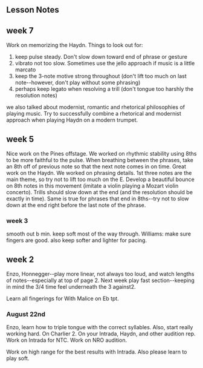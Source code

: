 ## Lesson Notes

## week 7
Work on memorizing the Haydn. Things to look out for:
1. keep pulse steady. Don't slow down toward end of phrase or gesture
2. vibrato not too slow. Sometimes use the jello approach if music is a little marcato
3. keep the 3-note motive strong throughout (don't lift too much on last note--however, don't play without some phrasing)
4. perhaps keep legato when resolving a trill (don't tongue too harshly the resolution notes)

we also talked about modernist, romantic and rhetorical philosophies of playing music. Try to successfully combine a rhetorical and modernist approach when playing Haydn on a modern trumpet. 


## week 5

Nice work on the Pines offstage. We worked on rhythmic stability using 8ths to be more faithful to the pulse. When breathing between the phrases, take an 8th off of previous note so that the next note comes in on time. 
Great work on the Haydn. We worked on phrasing details. 1st three notes are the main theme, so try not to lift too much on the E. Develop a beautiful bounce on 8th notes in this movement (imitate a violin playing a Mozart violin concerto). Trills should slow down at the end (and the resolution should be exactly in time). Same is true for phrases that end in 8ths--try not to slow down at the end right before the last note of the phrase. 

### week 3

smooth out b min. keep soft most of the way through. 
Williams: make sure fingers are good. also keep softer and lighter for pacing. 

## week 2

Enzo, Honnegger--play more linear, not always too loud, and watch lengths of notes--especially at top of page 2. Next week play fast section--keeping in mind the 3/4 time feel underneath the 3 against2.

Learn all fingerings for With Malice on Eb tpt. 

### August 22nd

Enzo, learn how to triple tongue with the correct syllables. 
Also, start really working hard. On Charlier 2. On your Intrada, Haydn, and other audition rep. 
Work on Intrada for NTC. 
Work on NRO audition. 

Work on high range for the best results with Intrada. Also please learn to play soft. 



